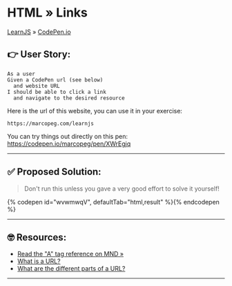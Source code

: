 # HTML » Links

[LearnJS](../../../README.md) » [CodePen.io](../README.md)

## 👉 User Story:

```
As a user
Given a CodePen url (see below)
  and website URL
I should be able to click a link
  and navigate to the desired resource
```

Here is the url of this website, you can use it in your exercise:

```
https://marcopeg.com/learnjs
```

You can try things out directly on this pen:  
https://codepen.io/marcopeg/pen/XWrEgjq

---

## ✅ Proposed Solution:

> Don't run this unless you gave a very good effort to solve it yourself!

{% codepen id="wvwmwqV", defaultTab="html,result" %}{% endcodepen %}

---

## 🤓 Resources:

- [Read the "A" tag reference on MND »][1]
- [What is a URL?][2]
- [What are the different parts of a URL?][3]

---

[1]: https://developer.mozilla.org/en-US/docs/Web/HTML/Element/a
[2]: https://www.quora.com/What-does-URL-mean
[3]: https://www.quora.com/What-are-the-different-parts-of-a-URL
